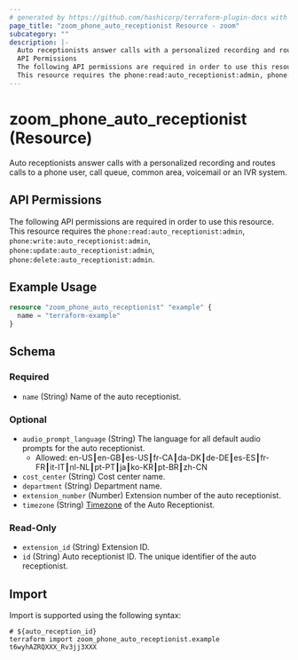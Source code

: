 ```yaml
---
# generated by https://github.com/hashicorp/terraform-plugin-docs with own template
page_title: "zoom_phone_auto_receptionist Resource - zoom"
subcategory: ""
description: |-
  Auto receptionists answer calls with a personalized recording and routes calls to a phone user, call queue, common area, voicemail or an IVR system.
  API Permissions
  The following API permissions are required in order to use this resource.
  This resource requires the phone:read:auto_receptionist:admin, phone:write:auto_receptionist:admin, phone:update:auto_receptionist:admin, phone:delete:auto_receptionist:admin.
---
```


# zoom_phone_auto_receptionist (Resource)

Auto receptionists answer calls with a personalized recording and routes calls to a phone user, call queue, common area, voicemail or an IVR system.

## API Permissions

The following API permissions are required in order to use this resource.
This resource requires the `phone:read:auto_receptionist:admin`, `phone:write:auto_receptionist:admin`, `phone:update:auto_receptionist:admin`, `phone:delete:auto_receptionist:admin`.

## Example Usage

```terraform
resource "zoom_phone_auto_receptionist" "example" {
  name = "terraform-example"
}
```

<!-- schema generated by tfplugindocs -->
## Schema

### Required

- `name` (String) Name of the auto receptionist.

### Optional

- `audio_prompt_language` (String) The language for all default audio prompts for the auto receptionist.
  - Allowed: en-US┃en-GB┃es-US┃fr-CA┃da-DK┃de-DE┃es-ES┃fr-FR┃it-IT┃nl-NL┃pt-PT┃ja┃ko-KR┃pt-BR┃zh-CN
- `cost_center` (String) Cost center name.
- `department` (String) Department name.
- `extension_number` (Number) Extension number of the auto receptionist.
- `timezone` (String) [Timezone](https://marketplace.zoom.us/docs/api-reference/other-references/abbreviation-lists#timezones) of the Auto Receptionist.

### Read-Only

- `extension_id` (String) Extension ID.
- `id` (String) Auto receptionist ID. The unique identifier of the auto receptionist.

## Import

Import is supported using the following syntax:

```shell
# ${auto_reception_id}
terraform import zoom_phone_auto_receptionist.example t6wyhAZRQXXX_Rv3jj3XXX
```
